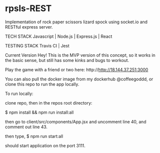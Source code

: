 # rpsls-REST
Implementation of rock paper scissors lizard spock using socket.io and RESTful express server.

TECH STACK
Javascript | Node.js | Express.js | React

TESTING STACK
Travis CI | Jest

Current Version
Hey! This is the MVP version of this concept, so it works in the basic sense, but still has some kinks and bugs to workout.

Play the game with a friend or two here:
http://http://18.144.37.251:3000

You can also pull the docker image from my dockerhub @coffeegoddd,
or clone this repo to run the app locally.

To run locally:

clone repo, then in the repos root directory:

$ npm install && npm run install:all

then go to client/src/components/App.jsx and uncomment line 40, and comment out line 43.

then type,
$ npm run start:all

should start application on the port 3111.

